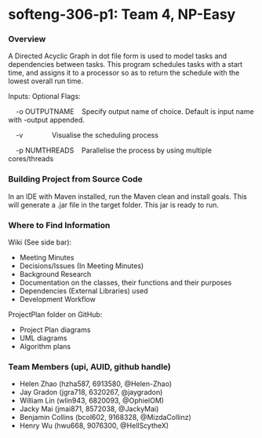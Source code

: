 # softeng-306-p1: Team 4, NP-Easy

### Overview
A Directed Acyclic Graph in dot file form is used to model tasks and dependencies between tasks. This program schedules
tasks with a start time, and assigns it to a processor so as to return the schedule with the lowest overall run time.

Inputs: <input-file-name> <number of processors> <optional-flags>
Optional Flags:

&nbsp;&nbsp;&nbsp;&nbsp;-o OUTPUTNAME&nbsp;&nbsp;&nbsp;&nbsp;Specify output name of choice. Default is input name with -output appended.

&nbsp;&nbsp;&nbsp;&nbsp;-v&nbsp;&nbsp;&nbsp;&nbsp;&nbsp;&nbsp;&nbsp;&nbsp;&nbsp;&nbsp;&nbsp;&nbsp;&nbsp;&nbsp;&nbsp;Visualise the scheduling process

&nbsp;&nbsp;&nbsp;&nbsp;-p NUMTHREADS&nbsp;&nbsp;&nbsp;&nbsp;Parallelise the process by using multiple cores/threads

### Building Project from Source Code
In an IDE with Maven installed, run the Maven clean and install goals. This will generate a .jar file in the target folder.
This jar is ready to run.

### Where to Find Information
 Wiki (See side bar):
 - Meeting Minutes
 - Decisions/Issues (In Meeting Minutes)
 - Background Research
 - Documentation on the classes, their functions and their purposes
 - Dependencies (External Libraries) used
 - Development Workflow
  
ProjectPlan folder on GitHub:
 - Project Plan diagrams
 - UML diagrams
 - Algorithm plans

### Team Members (upi, AUID, github handle)
 - Helen Zhao (hzha587, 6913580, @Helen-Zhao)
 - Jay Gradon (jgra718, 6320267, @jaygradon)
 - William Lin (wlin943, 6820093, @OphielOM)
 - Jacky Mai (jmai871, 8572038, @JackyMai)
 - Benjamin Collins (bcol602, 9168328, @MizdaCollinz)
 - Henry Wu (hwu668, 9076300, @HellScytheX)
